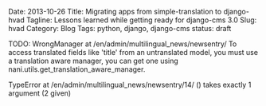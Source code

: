 Date: 2013-10-26
Title: Migrating apps from simple-translation to django-hvad
Tagline: Lessons learned while getting ready for django-cms 3.0 
Slug: hvad
Category: Blog
Tags: python, django, django-cms 
status: draft

TODO: 
WrongManager at /en/admin/multilingual_news/newsentry/
To access translated fields like 'title' from an untranslated model, you must use a translation aware manager, you can get one using nani.utils.get_translation_aware_manager.

TypeError at /en/admin/multilingual_news/newsentry/14/
<lambda>() takes exactly 1 argument (2 given)
